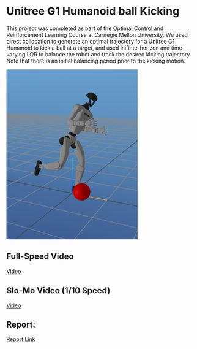 # Unitree G1 Humanoid ball Kicking

This project was completed as part of the Optimal Control and Reinforcement Learning Course at Carnegie Mellon University. We used direct collocation to generate an optimal trajectory for a Unitree G1 Humanoid to kick a ball at a target, and used inifinte-horizon and time-varying LQR to balance the robot and track the desired kicking trajectory. Note that there
is an initial balancing period prior to the kicking motion.

![Alt text](images/kicking_1.png)

## Full-Speed Video
[Video](https://drive.google.com/file/d/1Anm-PQDVrlT_3DAqsTWmSxrEJd11BrYt/view?usp=sharing)

## Slo-Mo Video (1/10 Speed)
[Video](https://drive.google.com/file/d/1aFUna-hNU-9kaRbgaetrFXdllspUzQgw/view?usp=sharing)

## Report:
[Report Link](https://drive.google.com/file/d/1GU4XM4nMZlzUPQYEkmTB_TG7RNC7VwWu/view?usp=drive_link)




